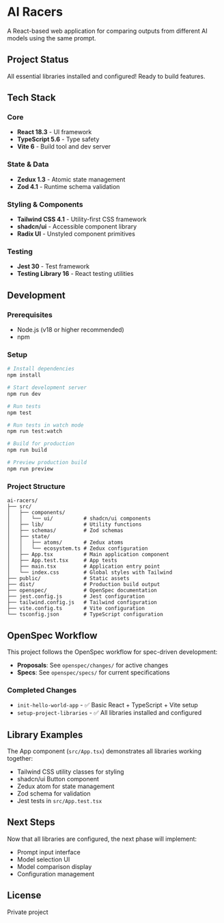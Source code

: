 # AI Racers

A React-based web application for comparing outputs from different AI models using the same prompt.

## Project Status

All essential libraries installed and configured! Ready to build features.

## Tech Stack

### Core
- **React 18.3** - UI framework
- **TypeScript 5.6** - Type safety
- **Vite 6** - Build tool and dev server

### State & Data
- **Zedux 1.3** - Atomic state management
- **Zod 4.1** - Runtime schema validation

### Styling & Components
- **Tailwind CSS 4.1** - Utility-first CSS framework
- **shadcn/ui** - Accessible component library
- **Radix UI** - Unstyled component primitives

### Testing
- **Jest 30** - Test framework
- **Testing Library 16** - React testing utilities

## Development

### Prerequisites

- Node.js (v18 or higher recommended)
- npm

### Setup

```bash
# Install dependencies
npm install

# Start development server
npm run dev

# Run tests
npm test

# Run tests in watch mode
npm run test:watch

# Build for production
npm run build

# Preview production build
npm run preview
```

### Project Structure

```
ai-racers/
├── src/
│   ├── components/
│   │   └── ui/          # shadcn/ui components
│   ├── lib/             # Utility functions
│   ├── schemas/         # Zod schemas
│   ├── state/
│   │   ├── atoms/       # Zedux atoms
│   │   └── ecosystem.ts # Zedux configuration
│   ├── App.tsx          # Main application component
│   ├── App.test.tsx     # App tests
│   ├── main.tsx         # Application entry point
│   └── index.css        # Global styles with Tailwind
├── public/              # Static assets
├── dist/                # Production build output
├── openspec/            # OpenSpec documentation
├── jest.config.js       # Jest configuration
├── tailwind.config.js   # Tailwind configuration
├── vite.config.ts       # Vite configuration
└── tsconfig.json        # TypeScript configuration
```

## OpenSpec Workflow

This project follows the OpenSpec workflow for spec-driven development:

- **Proposals**: See `openspec/changes/` for active changes
- **Specs**: See `openspec/specs/` for current specifications

### Completed Changes

- `init-hello-world-app` - ✅ Basic React + TypeScript + Vite setup
- `setup-project-libraries` - ✅ All libraries installed and configured

## Library Examples

The App component (`src/App.tsx`) demonstrates all libraries working together:
- Tailwind CSS utility classes for styling
- shadcn/ui Button component
- Zedux atom for state management
- Zod schema for validation
- Jest tests in `src/App.test.tsx`

## Next Steps

Now that all libraries are configured, the next phase will implement:
- Prompt input interface
- Model selection UI
- Model comparison display
- Configuration management

## License

Private project
